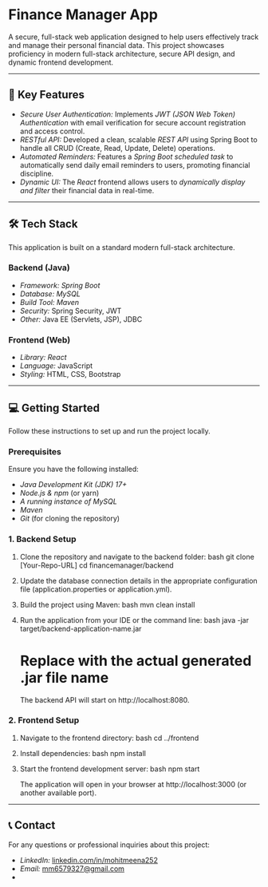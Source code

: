 # Finance Manager App

A secure, full-stack web application designed to help users effectively track and manage their personal financial data. This project showcases proficiency in modern full-stack architecture, secure API design, and dynamic frontend development.

---

## 🚀 Key Features

* *Secure User Authentication:* Implements *JWT (JSON Web Token) Authentication* with email verification for secure account registration and access control.
* *RESTful API:* Developed a clean, scalable *REST API* using Spring Boot to handle all CRUD (Create, Read, Update, Delete) operations.
* *Automated Reminders:* Features a *Spring Boot scheduled task* to automatically send daily email reminders to users, promoting financial discipline.
* *Dynamic UI:* The *React* frontend allows users to *dynamically display and filter* their financial data in real-time.

---

## 🛠 Tech Stack

This application is built on a standard modern full-stack architecture.

### Backend (Java)

* *Framework:* *Spring Boot*
* *Database:* *MySQL*
* *Build Tool:* *Maven*
* *Security:* Spring Security, JWT
* *Other:* Java EE (Servlets, JSP), JDBC

### Frontend (Web)

* *Library:* *React*
* *Language:* JavaScript
* *Styling:* HTML, CSS, Bootstrap

---

## 💻 Getting Started

Follow these instructions to set up and run the project locally.

### Prerequisites

Ensure you have the following installed:

* *Java Development Kit (JDK) 17+*
* *Node.js & npm* (or yarn)
* *A running instance of MySQL*
* *Maven*
* *Git* (for cloning the repository)

### 1. Backend Setup

1.  Clone the repository and navigate to the backend folder:
    bash
    git clone [Your-Repo-URL]
    cd financemanager/backend
    
2.  Update the database connection details in the appropriate configuration file (application.properties or application.yml).
3.  Build the project using Maven:
    bash
    mvn clean install
    
4.  Run the application from your IDE or the command line:
    bash
    java -jar target/backend-application-name.jar 
    # Replace with the actual generated .jar file name
    
    The backend API will start on http://localhost:8080.

### 2. Frontend Setup

1.  Navigate to the frontend directory:
    bash
    cd ../frontend
    
2.  Install dependencies:
    bash
    npm install
    
3.  Start the frontend development server:
    bash
    npm start
    
    The application will open in your browser at http://localhost:3000 (or another available port).

---

## 📞 Contact

For any questions or professional inquiries about this project:

* *LinkedIn:* [linkedin.com/in/mohitmeena252](https://linkedin.com/in/mohitmeena252)
* *Email:* mm6579327@gmail.com
*
